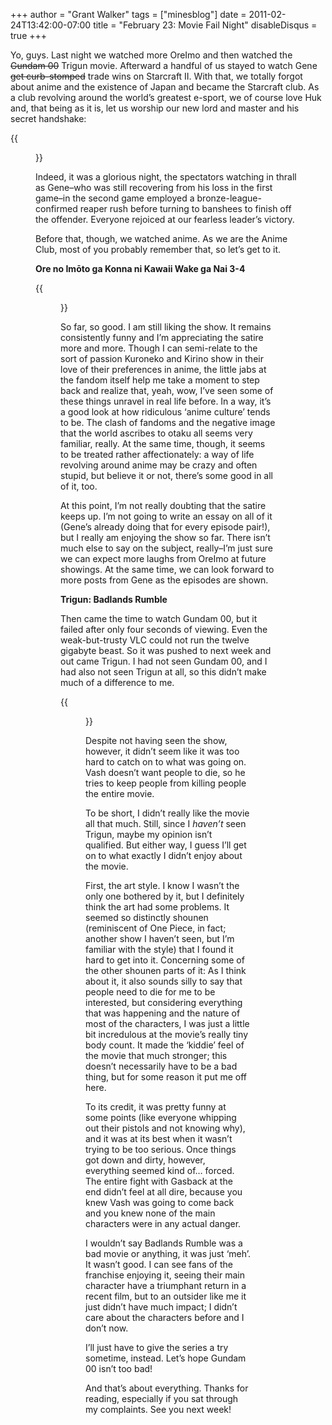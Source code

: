 +++
author = "Grant Walker"
tags = ["minesblog"]
date = 2011-02-24T13:42:00-07:00
title = "February 23: Movie Fail Night"
disableDisqus = true
+++

Yo, guys. Last night we watched more OreImo and then watched the ~~Gundam 00~~ Trigun movie. Afterward a handful of us stayed to watch Gene ~~get curb-stomped~~ trade wins on Starcraft II. With that, we totally forgot about anime and the existence of Japan and became the Starcraft club. As a club revolving around the world’s greatest e-sport, we of course love Huk and, that being as it is, let us worship our new lord and master and his secret handshake:

{{<figure src="http://img37.imageshack.us/img37/8614/hukceremony.gif" caption="Gene sent me this .gif so I feel like I need to put it in here." width="360" height="202">}}

Indeed, it was a glorious night, the spectators watching in thrall as Gene–who was still recovering from his loss in the first game–in the second game employed a bronze-league-confirmed reaper rush before turning to banshees to finish off the offender. Everyone rejoiced at our fearless leader’s victory.

Before that, though, we watched anime. As we are the Anime Club, most of you probably remember that, so let’s get to it.

<!--more-->

**Ore no Imōto ga Konna ni Kawaii Wake ga Nai 3-4**

{{<figure src="http://minesblog.com/anime/files/2011/02/rsz_11395454d9e3a7449cad449e1670c42dc1287370901_full.jpg" link="http://minesblog.com/anime/files/2011/02/rsz_11395454d9e3a7449cad449e1670c42dc1287370901_full.jpg" caption="You know it, bro." width="480" height="384">}}

So far, so good. I am still liking the show. It remains consistently funny and I’m appreciating the satire more and more. Though I can semi-relate to the sort of passion Kuroneko and Kirino show in their love of their preferences in anime, the little jabs at the fandom itself help me take a moment to step back and realize that, yeah, wow, I’ve seen some of these things unravel in real life before. In a way, it’s a good look at how ridiculous ‘anime culture’ tends to be. The clash of fandoms and the negative image that the world ascribes to otaku all seems very familiar, really. At the same time, though, it seems to be treated rather affectionately: a way of life revolving around anime may be crazy and often stupid, but believe it or not, there’s some good in all of it, too.

At this point, I’m not really doubting that the satire keeps up. I’m not going to write an essay on all of it (Gene’s already doing that for every episode pair!), but I really am enjoying the show so far. There isn’t much else to say on the subject, really–I’m just sure we can expect more laughs from OreImo at future showings. At the same time, we can look forward to more posts from Gene as the episodes are shown.

**Trigun: Badlands Rumble**

Then came the time to watch Gundam 00, but it failed after only four seconds of viewing. Even the weak-but-trusty VLC could not run the twelve gigabyte beast. So it was pushed to next week and out came Trigun. I had not seen Gundam 00, and I had also not seen Trigun at all, so this didn’t make much of a difference to me.

{{<figure src="assets/Trigun_Badlands_Rumble_%28movie%29_%282010%29.jpg" caption="This poster has everyone important. Awesome." width="228" height="320">}}

Despite not having seen the show, however, it didn’t seem like it was too hard to catch on to what was going on. Vash doesn’t want people to die, so he tries to keep people from killing people the entire movie.

To be short, I didn’t really like the movie all that much. Still, since I _haven’t_ seen Trigun, maybe my opinion isn’t qualified. But either way, I guess I’ll get on to what exactly I didn’t enjoy about the movie.

First, the art style. I know I wasn’t the only one bothered by it, but I definitely think the art had some problems. It seemed so distinctly shounen (reminiscent of One Piece, in fact; another show I haven’t seen, but I’m familiar with the style) that I found it hard to get into it. Concerning some of the other shounen parts of it: As I think about it, it also sounds silly to say that people need to die for me to be interested, but considering everything that was happening and the nature of most of the characters, I was just a little bit incredulous at the movie’s really tiny body count. It made the ‘kiddie’ feel of the movie that much stronger; this doesn’t necessarily have to be a bad thing, but for some reason it put me off here.

To its credit, it was pretty funny at some points (like everyone whipping out their pistols and not knowing why), and it was at its best when it wasn’t trying to be too serious. Once things got down and dirty, however, everything seemed kind of… forced. The entire fight with Gasback at the end didn’t feel at all dire, because you knew Vash was going to come back and you knew none of the main characters were in any actual danger.

I wouldn’t say Badlands Rumble was a bad movie or anything, it was just ‘meh’. It wasn’t good. I can see fans of the franchise enjoying it, seeing their main character have a triumphant return in a recent film, but to an outsider like me it just didn’t have much impact; I didn’t care about the characters before and I don’t now.

I’ll just have to give the series a try sometime, instead. Let’s hope Gundam 00 isn’t too bad!

And that’s about everything. Thanks for reading, especially if you sat through my complaints. See you next week!
